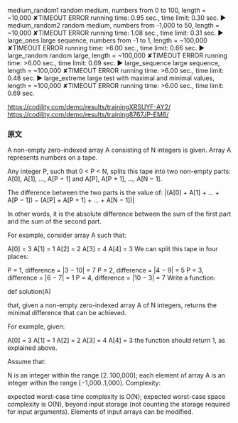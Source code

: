 medium_random1 
random medium, numbers from 0 to 100, length = ~10,000 ✘TIMEOUT ERROR 
running time: 0.95 sec., time limit: 0.30 sec.
▶ medium_random2 
random medium, numbers from -1,000 to 50, length = ~10,000 ✘TIMEOUT ERROR 
running time: 1.08 sec., time limit: 0.31 sec.
▶ large_ones 
large sequence, numbers from -1 to 1, length = ~100,000 ✘TIMEOUT ERROR 
running time: >6.00 sec., time limit: 0.66 sec.
▶ large_random 
random large, length = ~100,000 ✘TIMEOUT ERROR 
running time: >6.00 sec., time limit: 0.69 sec.
▶ large_sequence 
large sequence, length = ~100,000 ✘TIMEOUT ERROR 
running time: >6.00 sec., time limit: 0.48 sec.
▶ large_extreme 
large test with maximal and minimal values, length = ~100,000 ✘TIMEOUT ERROR 
running time: >6.00 sec., time limit: 0.69 sec.





https://codility.com/demo/results/trainingXRSUYF-AY2/
https://codility.com/demo/results/training8767JP-EM6/

### 原文

A non-empty zero-indexed array A consisting of N integers is given. Array A represents numbers on a tape.

Any integer P, such that 0 < P < N, splits this tape into two non-empty parts: A[0], A[1], ..., A[P − 1] and A[P], A[P + 1], ..., A[N − 1].

The difference between the two parts is the value of: |(A[0] + A[1] + ... + A[P − 1]) − (A[P] + A[P + 1] + ... + A[N − 1])|

In other words, it is the absolute difference between the sum of the first part and the sum of the second part.

For example, consider array A such that:

  A[0] = 3
  A[1] = 1
  A[2] = 2
  A[3] = 4
  A[4] = 3
We can split this tape in four places:

P = 1, difference = |3 − 10| = 7 
P = 2, difference = |4 − 9| = 5 
P = 3, difference = |6 − 7| = 1 
P = 4, difference = |10 − 3| = 7 
Write a function:

def solution(A)

that, given a non-empty zero-indexed array A of N integers, returns the minimal difference that can be achieved.

For example, given:

  A[0] = 3
  A[1] = 1
  A[2] = 2
  A[3] = 4
  A[4] = 3
the function should return 1, as explained above.

Assume that:

N is an integer within the range [2..100,000];
each element of array A is an integer within the range [−1,000..1,000].
Complexity:

expected worst-case time complexity is O(N);
expected worst-case space complexity is O(N), beyond input storage (not counting the storage required for input arguments).
Elements of input arrays can be modified.



